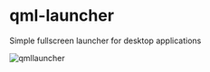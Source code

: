 # qml-launcher

Simple fullscreen launcher for desktop applications

![qmllauncher](https://user-images.githubusercontent.com/5585454/29628010-cc48b8de-883c-11e7-9620-86123e541f4d.png)


